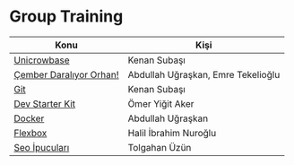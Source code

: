 # Group Training


Konu | Kişi
---- | -----------
[Unicrowbase](https://github.com/unicrow/unicrowbase) | Kenan Subaşı
[Çember Daralıyor Orhan!](Orhan/) | Abdullah Uğraşkan, Emre Tekelioğlu
[Git](Git/) | Kenan Subaşı
[Dev Starter Kit](http://slides.com/omerraker/deck#/) | Ömer Yiğit Aker
[Docker](Docker/) | Abdullah Uğraşkan
[Flexbox](Flexbox/) | Halil İbrahim Nuroğlu
[Seo İpucuları](Seo/) | Tolgahan Üzün
